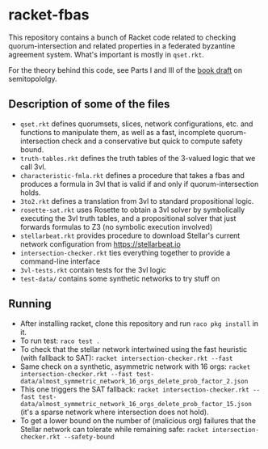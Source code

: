 # racket-fbas

This repository contains a bunch of Racket code related to checking quorum-intersection and related properties in a federated byzantine agreement system.
What's important is mostly in `qset.rkt`.

For the theory behind this code, see Parts I and III of the [book draft](https://arxiv.org/abs/2402.03253) on semitopololgy.

## Description of some of the files

* `qset.rkt` defines quorumsets, slices, network configurations, etc. and functions to manipulate them, as well as a fast, incomplete quorum-intersection check and a conservative but quick to compute safety bound.
* `truth-tables.rkt` defines the truth tables of the 3-valued logic that we call 3vl.
* `characteristic-fmla.rkt` defines a procedure that takes a fbas and produces a formula in 3vl that is valid if and only if quorum-intersection holds.
* `3to2.rkt` defines a translation from 3vl to standard propositional logic.
* `rosette-sat.rkt` uses Rosette to obtain a 3vl solver by symbolically executing the 3vl truth tables, and a propositional solver that just forwards formulas to Z3 (no symbolic execution involved)
* `stellarbeat.rkt` provides procedure to download Stellar's current network configuration from https://stellarbeat.io
* `intersection-checker.rkt` ties everything together to provide a command-line interface
* `3vl-tests.rkt` contain tests for the 3vl logic
* `test-data/` contains some synthetic networks to try stuff on

## Running

* After installing racket, clone this repository and run `raco pkg install` in it.
* To run test: `raco test .`
* To check that the stellar network intertwined using the fast heuristic (with fallback to SAT): `racket intersection-checker.rkt --fast`
* Same check on a synthetic, asymmetric network with 16 orgs: `racket intersection-checker.rkt --fast test-data/almost_symmetric_network_16_orgs_delete_prob_factor_2.json`
* This one triggers the SAT fallback: `racket intersection-checker.rkt --fast test-data/almost_symmetric_network_16_orgs_delete_prob_factor_15.json` (it's a sparse network where intersection does not hold).
* To get a lower bound on the number of (malicious org) failures that the Stellar network can tolerate while remaining safe: `racket intersection-checker.rkt --safety-bound`
